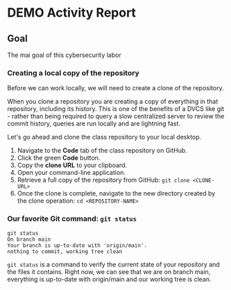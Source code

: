 # DEMO Activity Report

## Goal
The mai goal of this cybersecurity labor

### Creating a local copy of the repository

Before we can work locally, we will need to create a clone of the repository.

When you clone a repository you are creating a copy of everything in that repository, including its history. This is one of the benefits of a DVCS like git - rather than being required to query a slow centralized server to review the commit history, queries are run locally and are lightning fast.

Let's go ahead and clone the class repository to your local desktop.

1. Navigate to the **Code** tab of the class repository on GitHub.
1. Click the green **Code** button.
1. Copy the **clone URL** to your clipboard.
1. Open your command-line application.
1. Retrieve a full copy of the repository from GitHub: `git clone <CLONE-URL>`
1. Once the clone is complete, navigate to the new directory created by the clone operation: `cd <REPOSITORY-NAME>`

### Our favorite Git command: `git status`

```shell-session
git status
On branch main
Your branch is up-to-date with 'origin/main'.
nothing to commit, working tree clean
```

`git status` is a command to verify the current state of your repository and the files it contains. Right now, we can see that we are on branch main, everything is up-to-date with origin/main and our working tree is clean.
<!--stackedit_data:
eyJoaXN0b3J5IjpbLTM5MzMwMTkzOSwtNDcyODY5OTM3LC0xMj
Q3NzA2OTExXX0=
-->